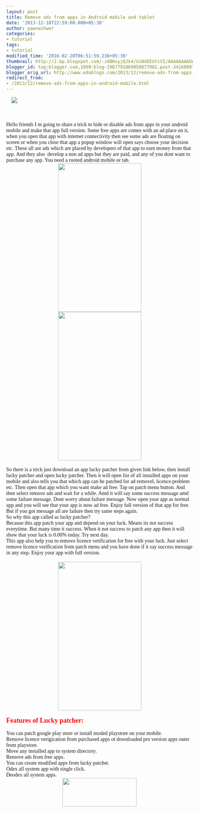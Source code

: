 ```yaml
---
layout: post
title: Remove ads from apps in Android mobile and tablet
date: '2013-12-18T22:59:00.000+05:30'
author: pawneshwer
categories:
- tutorial
tags:
- tutorial
modified_time: '2016-02-20T06:51:59.238+05:30'
thumbnail: http://2.bp.blogspot.com/-z4BHsyjQJk4/UiNdEEUtsVI/AAAAAAAAGWM/Ou6J5HWrO5A/s72-c/no-ads.jpg
blogger_id: tag:blogger.com,1999:blog-1967791069058877982.post-3416099711121346315
blogger_orig_url: http://www.edablogs.com/2013/12/remove-ads-from-apps-in-android-mobile.html
redirect_from:
- /2013/12/remove-ads-from-apps-in-android-mobile.html
---
```


<div dir="ltr" style="text-align: left;" trbidi="on"><div dir="ltr" style="text-align: left;" trbidi="on"><div class="separator" style="clear: both; text-align: center;"></div><div dir="ltr" style="margin-left: 1em; margin-right: 1em;"><img src="http://2.bp.blogspot.com/-z4BHsyjQJk4/UiNdEEUtsVI/AAAAAAAAGWM/Ou6J5HWrO5A/s1600/no-ads.jpg" /></div><br /><br /><div dir="ltr"><span style="font-family: Georgia, Times New Roman, serif;"><br /></span></div><div dir="ltr"><span style="font-family: Georgia, Times New Roman, serif;">Hello friends I m going to share a trick to hide or disable ads from apps in your android mobile and make that app full version. Some free apps are comes with an ad place on it, when you open that app with internet connectivity then see some ads are floating on screen or when you close that app a popup window will open says choose your decision etc. These all are ads which are placed by developers of that app to earn money from that app. And they also&nbsp; develop a non ad apps but they are paid, and any of you dont want to purchase any app. You need a rooted android mobile or tab.</span></div><div class="separator" style="clear: both; text-align: center;"><a href="http://lh3.ggpht.com/-t26n-R9zyR4/UrHbY4p-OuI/AAAAAAAAFsw/eeSLK-5fltk/s1600/Screenshot_2013-12-18-22-53-31.png" imageanchor="1" style="margin-left: 1em; margin-right: 1em;"> <img border="0" height="400" src="http://lh3.ggpht.com/-t26n-R9zyR4/UrHbY4p-OuI/AAAAAAAAFsw/eeSLK-5fltk/s400/Screenshot_2013-12-18-22-53-31.png" width="225" /> </a> <a href="http://lh4.ggpht.com/-mWr4Vrigh4Q/UrHbabAtj2I/AAAAAAAAFs4/c562sMSDR3Y/s1600/Screenshot_2013-12-18-22-53-47.png" imageanchor="1" style="margin-left: 1em; margin-right: 1em;"><img border="0" height="400" src="http://lh4.ggpht.com/-mWr4Vrigh4Q/UrHbabAtj2I/AAAAAAAAFs4/c562sMSDR3Y/s400/Screenshot_2013-12-18-22-53-47.png" width="225" /></a></div><div class="separator" style="clear: both; text-align: center;"><br /></div><div class="separator" style="clear: both; text-align: left;"><span style="font-family: Georgia, 'Times New Roman', serif;">So there is a trick just download an app lucky patcher from given link below, then install lucky patcher and open lucky patcher. Then it will open list of all installed apps on your mobile and also tells you that which app can be patched for ad removel, licence problem etc. Then open that app which you want make ad free. Tap on patch menu button. And then select remove ads and wait for a while. Amd it will say some success message amd some failure message. Dont worry about failure message. Now open your app as normal app and you will see that your app is now ad free. Enjoy full version of that app for free.</span></div><span style="font-family: Georgia, 'Times New Roman', serif;">But if you got message all are failure then try same steps again.</span><br /><span style="font-family: Georgia, 'Times New Roman', serif;">So why this app called as lucky patcher?</span><br /><span style="font-family: Georgia, 'Times New Roman', serif;">Because this app patch your app and depend on your luck. Means its not success everytime. But many time it success. When it not success to patch any app then it will show that your luck is 0.00% today. Try next day.</span><br /><span style="font-family: Georgia, 'Times New Roman', serif;">This app also help you to remove licence vetification for free with your luck. Just select remove licence verification from patch menu and you have done if it say success message in any step. Enjoy your app with full version.</span><br /><div class="separator" style="clear: both; text-align: left;"><span style="font-family: Georgia, 'Times New Roman', serif;"><br /></span></div><div class="separator" style="clear: both; text-align: center;"><a href="http://lh5.ggpht.com/-nRzPwHeRVDw/UrHbbnDV4kI/AAAAAAAAFtA/KjL0PRF2CQQ/s1600/Screenshot_2013-12-18-22-53-55.png" imageanchor="1" style="margin-left: 1em; margin-right: 1em;"> <img border="0" height="400" src="http://lh5.ggpht.com/-nRzPwHeRVDw/UrHbbnDV4kI/AAAAAAAAFtA/KjL0PRF2CQQ/s400/Screenshot_2013-12-18-22-53-55.png" width="225" /> </a> </div><div class="separator" style="clear: both; text-align: center;"><br /></div><div dir="ltr"><span style="color: red; font-family: Georgia, Times New Roman, serif; font-size: large;"><b>Features of Lucky patcher:</b></span></div><div dir="ltr"><span style="font-family: Georgia, Times New Roman, serif;"><br /></span></div><div dir="ltr"><span style="font-family: Georgia, Times New Roman, serif;">You can patch google play store or install moded playstore on your mobile.<br />Remove licence verigication from purchased apps ot downloaded pro version apps outer from playstore.<br />Move any installed app to system directory.<br />Remove ads from free apps.<br />You can create modified apps from lucky patchet.<br />Odex all system app with single click.<br />Deodex all system apps.</span></div></div><div class="separator" style="clear: both; text-align: center;"><a href="https://adf.ly/au0zV" imageanchor="1" style="margin-left: 1em; margin-right: 1em;" target="_blank"><img border="0" height="77" src="http://3.bp.blogspot.com/-aTA1RwFpPi4/UhENCo4o5II/AAAAAAAAAeE/TbU845fokRs/s200/big-download-button.png" width="200" /></a></div></div>